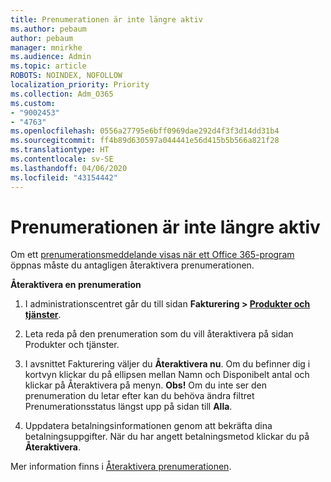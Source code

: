 ```yaml
---
title: Prenumerationen är inte längre aktiv
ms.author: pebaum
author: pebaum
manager: mnirkhe
ms.audience: Admin
ms.topic: article
ROBOTS: NOINDEX, NOFOLLOW
localization_priority: Priority
ms.collection: Adm_O365
ms.custom:
- "9002453"
- "4763"
ms.openlocfilehash: 0556a27795e6bff0969dae292d4f3f3d14dd31b4
ms.sourcegitcommit: ff4b89d630597a044441e56d415b5b566a821f28
ms.translationtype: HT
ms.contentlocale: sv-SE
ms.lasthandoff: 04/06/2020
ms.locfileid: "43154442"
---
```

# <a name="subscription-no-longer-active"></a>Prenumerationen är inte längre aktiv

Om ett [prenumerationsmeddelande visas när ett Office 365-program](https://support.office.com/article/A-subscription-notice-appears-when-I-open-an-Office-365-application-4CABE32C-F594-4C0E-9191-3D3ADE10CCEB) öppnas måste du antagligen återaktivera prenumerationen.

**Återaktivera en prenumeration**

1. I administrationscentret går du till sidan **Fakturering > [Produkter och tjänster](https://go.microsoft.com/fwlink/p/?linkid=842054)**.

2. Leta reda på den prenumeration som du vill återaktivera på sidan Produkter och tjänster.

3. I avsnittet Fakturering väljer du **Återaktivera nu**.  Om du befinner dig i kortvyn klickar du på ellipsen mellan Namn och Disponibelt antal och klickar på Återaktivera på menyn. **Obs!** Om du inte ser den prenumeration du letar efter kan du behöva ändra filtret Prenumerationsstatus längst upp på sidan till **Alla**.

4. Uppdatera betalningsinformationen genom att bekräfta dina betalningsuppgifter. När du har angett betalningsmetod klickar du på **Återaktivera**.

Mer information finns i [Återaktivera prenumerationen](https://docs.microsoft.com/office365/admin/subscriptions-and-billing/reactivate-your-subscription). 
